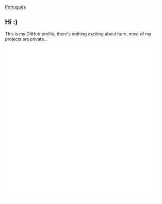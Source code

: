 [Português](README.md)

## Hi :)

This is my GitHub profile, there's nothing exciting about here, most of my projects are private...

![Calendar](/metrics.plugin.calendar.svg)
